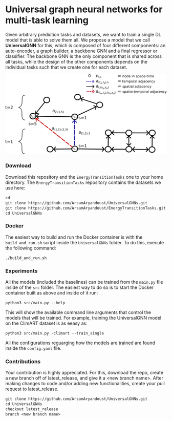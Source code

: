 # Universal graph neural networks for multi-task learning


Given arbitrary prediction tasks and datasets, we want to train a single DL model that is able to solve them all. 
We propose a model that we call **UniversalGNN** for this, which is composed of four different components: 
an auto-encoder, a graph builder, a backbone GNN and a final regressor or classifier. The backbone GNN is the only component 
that is shared across all tasks, while the design of the other components depends on the individual tasks such that we create one for each dataset.

<img src="/figures/UniversalDataGraph.png" />


### Download
Download this repository and the `EnergyTransitionTasks` one to your home directory.
The `EnergyTransitionTasks` repository contains the datasets we use here:

```
cd 
git clone https://github.com/ArsamAryandoust/UniversalGNNs.git
git clone https://github.com/ArsamAryandoust/EnergyTransitionTasks.git
cd UniversalGNNs
```


### Docker
The easiest way to build and run the Docker container is with the `build_and_run.sh` script inside the `UniversalGNNs` folder.
To do this, execute the following command:

```
./build_and_run.sh
```


### Experiments
All the models (included the baselines) can be trained from the `main.py` file inside of the `src` folder. 
The easiest way to do so is to start the Docker container built as above and inside of it run:

```
python3 src/main.py --help
```

This will show the available command line arguments that control the models that will be trained. 
For example, training the UniversalGNN model on the ClimART dataset is as eeasy as:

```
python3 src/main.py -climart --train_single
```

All the configurations reguarging how the models are trained are found inside the `config.yaml` file.


### Contributions

Your contribution is highly appreciated. For this, download the repo, create a new 
branch off of latest\_release, and give it a \<new branch name\>. After making changes
to code and/or adding new functionalities, create your pull request to latest\_release.

```
git clone https://github.com/ArsamAryandoust/UniversalGNNs.git
cd UniversalGNNs
checkout latest_release
branch <new branch name>
```

